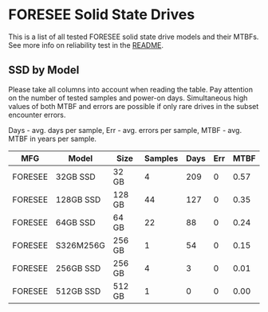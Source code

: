 FORESEE Solid State Drives
==========================

This is a list of all tested FORESEE solid state drive models and their MTBFs. See
more info on reliability test in the [README](https://github.com/bsdhw/SMART).

SSD by Model
------------

Please take all columns into account when reading the table. Pay attention on the
number of tested samples and power-on days. Simultaneous high values of both MTBF
and errors are possible if only rare drives in the subset encounter errors.

Days - avg. days per sample,
Err  - avg. errors per sample,
MTBF - avg. MTBF in years per sample.

| MFG       | Model              | Size   | Samples | Days  | Err   | MTBF |
|-----------|--------------------|--------|---------|-------|-------|------|
| FORESEE   | 32GB SSD           | 32 GB  | 4       | 209   | 0     | 0.57   |
| FORESEE   | 128GB SSD          | 128 GB | 44      | 127   | 0     | 0.35   |
| FORESEE   | 64GB SSD           | 64 GB  | 22      | 88    | 0     | 0.24   |
| FORESEE   | S326M256G          | 256 GB | 1       | 54    | 0     | 0.15   |
| FORESEE   | 256GB SSD          | 256 GB | 4       | 3     | 0     | 0.01   |
| FORESEE   | 512GB SSD          | 512 GB | 1       | 0     | 0     | 0.00   |
